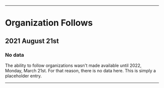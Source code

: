 
***

# Organization Follows

## 2021 August 21st

### No data

The ability to follow organizations wasn't made available until 2022, Monday, March 21st. For that reason, there is no data here. This is simply a placeholder entry.

***
